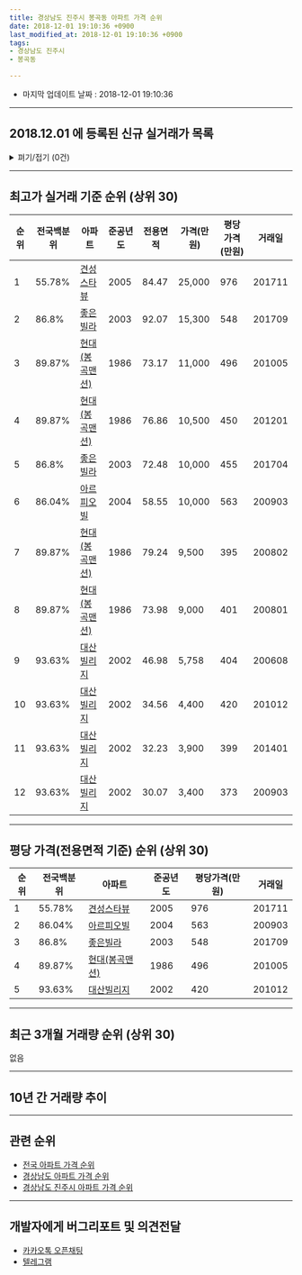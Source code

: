 ```yaml
---
title: 경상남도 진주시 봉곡동 아파트 가격 순위
date: 2018-12-01 19:10:36 +0900
last_modified_at: 2018-12-01 19:10:36 +0900
tags:
- 경상남도 진주시
- 봉곡동

---
```


* 마지막 업데이트 날짜 : 2018-12-01 19:10:36

---

## 2018.12.01 에 등록된 신규 실거래가 목록

<details>
<summary>펴기/접기 (0건)</summary>
<div markdown="1">

|아파트|전국백분위|준공년도|전용면적|가격(만원)|평당가격(만원)|거래일|
|---|---|---|---|---|---|---|
|없음|||||||


</div>
</details>

---

## 최고가 실거래 기준 순위 (상위 30)


|순위|전국백분위|아파트|준공년도|전용면적|가격(만원)|평당가격(만원)|거래일|
|---|---|---|---|---|---|---|---|
|1|55.78%|[견성스타뷰](https://search.naver.com/search.naver?query=%EA%B2%BD%EC%83%81%EB%82%A8%EB%8F%84+%EC%A7%84%EC%A3%BC%EC%8B%9C+%EB%B4%89%EA%B3%A1%EB%8F%99+%EA%B2%AC%EC%84%B1%EC%8A%A4%ED%83%80%EB%B7%B0)|2005|84.47|25,000|976|201711|
|2|86.8%|[좋은빌라](https://search.naver.com/search.naver?query=%EA%B2%BD%EC%83%81%EB%82%A8%EB%8F%84+%EC%A7%84%EC%A3%BC%EC%8B%9C+%EB%B4%89%EA%B3%A1%EB%8F%99+%EC%A2%8B%EC%9D%80%EB%B9%8C%EB%9D%BC)|2003|92.07|15,300|548|201709|
|3|89.87%|[현대(봉곡맨션)](https://search.naver.com/search.naver?query=%EA%B2%BD%EC%83%81%EB%82%A8%EB%8F%84+%EC%A7%84%EC%A3%BC%EC%8B%9C+%EB%B4%89%EA%B3%A1%EB%8F%99+%ED%98%84%EB%8C%80%28%EB%B4%89%EA%B3%A1%EB%A7%A8%EC%85%98%29)|1986|73.17|11,000|496|201005|
|4|89.87%|[현대(봉곡맨션)](https://search.naver.com/search.naver?query=%EA%B2%BD%EC%83%81%EB%82%A8%EB%8F%84+%EC%A7%84%EC%A3%BC%EC%8B%9C+%EB%B4%89%EA%B3%A1%EB%8F%99+%ED%98%84%EB%8C%80%28%EB%B4%89%EA%B3%A1%EB%A7%A8%EC%85%98%29)|1986|76.86|10,500|450|201201|
|5|86.8%|[좋은빌라](https://search.naver.com/search.naver?query=%EA%B2%BD%EC%83%81%EB%82%A8%EB%8F%84+%EC%A7%84%EC%A3%BC%EC%8B%9C+%EB%B4%89%EA%B3%A1%EB%8F%99+%EC%A2%8B%EC%9D%80%EB%B9%8C%EB%9D%BC)|2003|72.48|10,000|455|201704|
|6|86.04%|[아르피오빌](https://search.naver.com/search.naver?query=%EA%B2%BD%EC%83%81%EB%82%A8%EB%8F%84+%EC%A7%84%EC%A3%BC%EC%8B%9C+%EB%B4%89%EA%B3%A1%EB%8F%99+%EC%95%84%EB%A5%B4%ED%94%BC%EC%98%A4%EB%B9%8C)|2004|58.55|10,000|563|200903|
|7|89.87%|[현대(봉곡맨션)](https://search.naver.com/search.naver?query=%EA%B2%BD%EC%83%81%EB%82%A8%EB%8F%84+%EC%A7%84%EC%A3%BC%EC%8B%9C+%EB%B4%89%EA%B3%A1%EB%8F%99+%ED%98%84%EB%8C%80%28%EB%B4%89%EA%B3%A1%EB%A7%A8%EC%85%98%29)|1986|79.24|9,500|395|200802|
|8|89.87%|[현대(봉곡맨션)](https://search.naver.com/search.naver?query=%EA%B2%BD%EC%83%81%EB%82%A8%EB%8F%84+%EC%A7%84%EC%A3%BC%EC%8B%9C+%EB%B4%89%EA%B3%A1%EB%8F%99+%ED%98%84%EB%8C%80%28%EB%B4%89%EA%B3%A1%EB%A7%A8%EC%85%98%29)|1986|73.98|9,000|401|200801|
|9|93.63%|[대산빌리지](https://search.naver.com/search.naver?query=%EA%B2%BD%EC%83%81%EB%82%A8%EB%8F%84+%EC%A7%84%EC%A3%BC%EC%8B%9C+%EB%B4%89%EA%B3%A1%EB%8F%99+%EB%8C%80%EC%82%B0%EB%B9%8C%EB%A6%AC%EC%A7%80)|2002|46.98|5,758|404|200608|
|10|93.63%|[대산빌리지](https://search.naver.com/search.naver?query=%EA%B2%BD%EC%83%81%EB%82%A8%EB%8F%84+%EC%A7%84%EC%A3%BC%EC%8B%9C+%EB%B4%89%EA%B3%A1%EB%8F%99+%EB%8C%80%EC%82%B0%EB%B9%8C%EB%A6%AC%EC%A7%80)|2002|34.56|4,400|420|201012|
|11|93.63%|[대산빌리지](https://search.naver.com/search.naver?query=%EA%B2%BD%EC%83%81%EB%82%A8%EB%8F%84+%EC%A7%84%EC%A3%BC%EC%8B%9C+%EB%B4%89%EA%B3%A1%EB%8F%99+%EB%8C%80%EC%82%B0%EB%B9%8C%EB%A6%AC%EC%A7%80)|2002|32.23|3,900|399|201401|
|12|93.63%|[대산빌리지](https://search.naver.com/search.naver?query=%EA%B2%BD%EC%83%81%EB%82%A8%EB%8F%84+%EC%A7%84%EC%A3%BC%EC%8B%9C+%EB%B4%89%EA%B3%A1%EB%8F%99+%EB%8C%80%EC%82%B0%EB%B9%8C%EB%A6%AC%EC%A7%80)|2002|30.07|3,400|373|200903|


---

## 평당 가격(전용면적 기준) 순위 (상위 30)


|순위|전국백분위|아파트|준공년도|평당가격(만원)|거래일|
|---|---|---|---|---|---|
|1|55.78%|[견성스타뷰](https://search.naver.com/search.naver?query=%EA%B2%BD%EC%83%81%EB%82%A8%EB%8F%84+%EC%A7%84%EC%A3%BC%EC%8B%9C+%EB%B4%89%EA%B3%A1%EB%8F%99+%EA%B2%AC%EC%84%B1%EC%8A%A4%ED%83%80%EB%B7%B0)|2005|976|201711|
|2|86.04%|[아르피오빌](https://search.naver.com/search.naver?query=%EA%B2%BD%EC%83%81%EB%82%A8%EB%8F%84+%EC%A7%84%EC%A3%BC%EC%8B%9C+%EB%B4%89%EA%B3%A1%EB%8F%99+%EC%95%84%EB%A5%B4%ED%94%BC%EC%98%A4%EB%B9%8C)|2004|563|200903|
|3|86.8%|[좋은빌라](https://search.naver.com/search.naver?query=%EA%B2%BD%EC%83%81%EB%82%A8%EB%8F%84+%EC%A7%84%EC%A3%BC%EC%8B%9C+%EB%B4%89%EA%B3%A1%EB%8F%99+%EC%A2%8B%EC%9D%80%EB%B9%8C%EB%9D%BC)|2003|548|201709|
|4|89.87%|[현대(봉곡맨션)](https://search.naver.com/search.naver?query=%EA%B2%BD%EC%83%81%EB%82%A8%EB%8F%84+%EC%A7%84%EC%A3%BC%EC%8B%9C+%EB%B4%89%EA%B3%A1%EB%8F%99+%ED%98%84%EB%8C%80%28%EB%B4%89%EA%B3%A1%EB%A7%A8%EC%85%98%29)|1986|496|201005|
|5|93.63%|[대산빌리지](https://search.naver.com/search.naver?query=%EA%B2%BD%EC%83%81%EB%82%A8%EB%8F%84+%EC%A7%84%EC%A3%BC%EC%8B%9C+%EB%B4%89%EA%B3%A1%EB%8F%99+%EB%8C%80%EC%82%B0%EB%B9%8C%EB%A6%AC%EC%A7%80)|2002|420|201012|


---

## 최근 3개월 거래량 순위 (상위 30)

없음

---

## 10년 간 거래량 추이


<div style="width:100%;">
    <canvas id="deal_progress" height="250"></canvas>
</div>

<script>
new Chart(document.getElementById("deal_progress"), {
    type: 'line',
    data: {
        labels: ['200812','200901','200902','200903','200904','200905','200906','200907','200908','200909','200910','200911','200912','201001','201002','201003','201004','201005','201006','201007','201008','201009','201010','201011','201012','201101','201102','201103','201104','201105','201106','201107','201108','201109','201110','201111','201112','201201','201202','201203','201204','201205','201206','201207','201208','201209','201210','201211','201212','201301','201302','201303','201304','201305','201306','201307','201308','201309','201310','201311','201312','201401','201402','201403','201404','201405','201406','201407','201408','201409','201410','201411','201412','201501','201502','201503','201504','201505','201506','201507','201508','201509','201510','201511','201512','201601','201602','201603','201604','201605','201606','201607','201608','201609','201610','201611','201612','201701','201702','201703','201704','201705','201706','201707','201708','201709','201710','201711','201712','201801','201802','201803','201804','201805','201806','201807','201808','201809','201810','201811','201812'],
        datasets: [{
            label: '실거래 수',
            pointRadius: 1,
            data: [0, 0, 0, 2, 0, 0, 0, 0, 1, 0, 1, 0, 0, 0, 0, 0, 0, 1, 0, 1, 0, 0, 0, 0, 1, 0, 0, 0, 1, 0, 0, 0, 0, 0, 1, 1, 0, 1, 0, 1, 0, 1, 0, 0, 0, 0, 1, 0, 0, 0, 0, 0, 0, 0, 1, 0, 0, 0, 1, 0, 1, 1, 0, 0, 0, 0, 1, 1, 0, 0, 0, 0, 1, 0, 0, 0, 1, 0, 0, 0, 1, 0, 0, 0, 0, 0, 0, 0, 0, 1, 1, 0, 1, 0, 0, 0, 0, 0, 0, 0, 1, 1, 0, 0, 0, 1, 0, 1, 0, 1, 1, 0, 0, 0, 1, 0, 0, 0, 0, 0, 0],
            borderColor: "rgba(255, 201, 14, 1)",
            backgroundColor: "rgba(255, 201, 14, 0.5)",
            fill: true,
        }]
    },
    options: {
        responsive: true,
        title: {
            display: true,
            text: '10년간 거래량 추이'
        },
        tooltips: {
            mode: 'index',
            intersect: false,
        },
        hover: {
            mode: 'nearest',
            intersect: true
        },
        scales: {
            xAxes: [{
                display: true,
                scaleLabel: {
                    display: true,
                    labelString: '년/월'
                }
            }],
            yAxes: [{
                display: true,
                ticks: {
                    suggestedMin: 0,
                },
                scaleLabel: {
                    display: true,
                    labelString: '실거래 수'
                }
            }]
        }
    }
});

</script>


---

## 관련 순위

- [전국 아파트 가격 순위](https://inasie.github.io/apt-ranking/전국)
- [경상남도 아파트 가격 순위](https://inasie.github.io/apt-ranking/경상남도)
- [경상남도 진주시 아파트 가격 순위](https://inasie.github.io/apt-ranking/경상남도-진주시)


---

## 개발자에게 버그리포트 및 의견전달

- [카카오톡 오픈채팅](https://open.kakao.com/o/gLJUAP4)
- [텔레그램](https://t.me/inasie)

